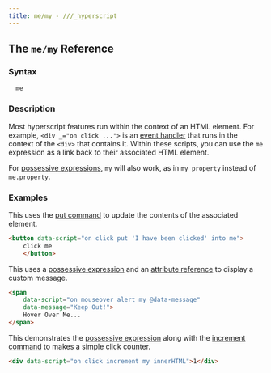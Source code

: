 ```yaml
---
title: me/my - ///_hyperscript
---
```


## The `me/my` Reference

### Syntax

```ebnf
  me
```

### Description

Most hyperscript features run within the context of an HTML element.  For example, `<div _="on click ...">` is an [event handler](/features/on) that runs in the context of the `<div>` that contains it.  Within these scripts, you can use the `me` expression as a link back to their associated HTML element.

For [possessive expressions](/expressions/possessive), `my` will also work, as in `my property` instead of `me.property`.

### Examples

This uses the [put command](/commands/put) to update the contents of the associated element.

```html
<button data-script="on click put 'I have been clicked' into me">
    click me
    </button>
```

This uses a [possessive expression](/expressions/possessive) and an [attribute reference](/expressions/attribute-ref) to display a custom message.

```html
<span
    data-script="on mouseover alert my @data-message"
    data-message="Keep Out!">
    Hover Over Me...
</span>
```

This demonstrates the [possessive expression](/expressions/possessive) along with the [increment command](/commands/increment) to makes a simple click counter.

```html
<div data-script="on click increment my innerHTML">1</div>
```
